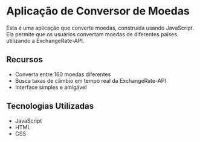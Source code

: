 # Aplicação de Conversor de Moedas

Esta é uma aplicação que converte moedas, construída usando JavaScript. Ela permite que os usuários convertam moedas de diferentes países utilizando a ExchangeRate-API.

## Recursos

- Converta entre 160 moedas diferentes
- Busca taxas de câmbio em tempo real da ExchangeRate-API
- Interface simples e amigável

## Tecnologias Utilizadas

- JavaScript
- HTML
- CSS
